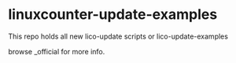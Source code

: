 # linuxcounter-update-examples

This repo holds all new lico-update scripts or lico-update-examples

browse _official for more info.
